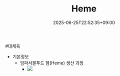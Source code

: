﻿---
title: "Heme"
date: 2025-06-25T22:52:35+09:00
lastmod: 2025-06-25T22:52:35+09:00
type: docs
sidebar:
  open: true
weight: 2
---
<div style="display:none">
  <meta property="article:published_time" content="2025-06-25T13:52:35Z" />
  <meta property="article:modified_time" content="2025-06-25T13:52:35Z" />
</div>
#대체육 

- 기본정보
	-  임파서블푸드 헴(Heme) 생산 과정
		- ![](https://i.imgur.com/tToAefU.png)

